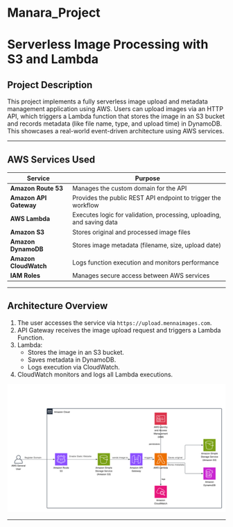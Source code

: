 # Manara_Project
# Serverless Image Processing with S3 and Lambda

## Project Description

This project implements a fully serverless image upload and metadata management application using AWS. Users can upload images via an HTTP API, which triggers a Lambda function that stores the image in an S3 bucket and records metadata (like file name, type, and upload time) in DynamoDB. This showcases a real-world event-driven architecture using AWS services.

---

##  AWS Services Used
| Service               | Purpose                                                              |
|------------------------|----------------------------------------------------------------------|
| **Amazon Route 53**     | Manages the custom domain for the API                               |
| **Amazon API Gateway**  | Provides the public REST API endpoint to trigger the workflow       |
| **AWS Lambda**          | Executes logic for validation, processing, uploading, and saving data|
| **Amazon S3**           | Stores original and processed image files                           |
| **Amazon DynamoDB**     | Stores image metadata (filename, size, upload date)                 |
| **Amazon CloudWatch**   | Logs function execution and monitors performance                    |
| **IAM Roles**           | Manages secure access between AWS services                          |


---

##  Architecture Overview
1. The user accesses the service via `https://upload.mennaimages.com`.
2. API Gateway receives the image upload request and triggers a Lambda Function.
3. Lambda:
   - Stores the image in an S3 bucket.
   - Saves metadata in DynamoDB.
   - Logs execution via CloudWatch.
4. CloudWatch monitors and logs all Lambda executions.

![System Architecture](diagram.png)


---


